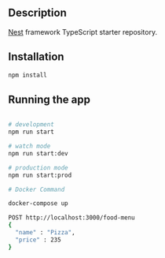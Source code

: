 
## Description

[Nest](https://github.com/nestjs/nest) framework TypeScript starter repository.

## Installation

```bash
npm install
```

## Running the app

```bash

# development
npm run start

# watch mode
npm run start:dev

# production mode
npm run start:prod

# Docker Command

docker-compose up

POST http://localhost:3000/food-menu
{
  "name" : "Pizza",
  "price" : 235
}


```


